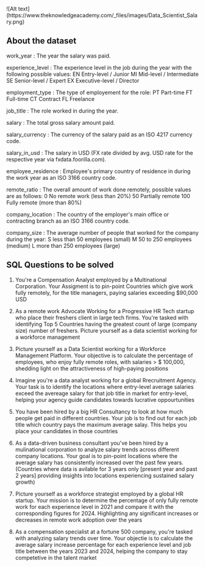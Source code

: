 <br>
![Alt text](https://www.theknowledgeacademy.com/_files/images/Data_Scientist_Salary.png)
<br>

## About the dataset

work_year : The year the salary was paid. 

experience_level : The experience level in the job during the year with the following possible values: EN Entry-level / Junior MI Mid-level / Intermediate SE Senior-level / Expert EX Executive-level / Director <br>

employment_type : The type of employement for the role: PT Part-time FT Full-time CT Contract FL Freelance <br>

job_title : The role worked in during the year. <br>

salary : The total gross salary amount paid. <br>

salary_currency : The currency of the salary paid as an ISO 4217 currency code. <br>

salary_in_usd : The salary in USD (FX rate divided by avg. USD rate for the respective year via fxdata.foorilla.com). <br>

employee_residence : Employee's primary country of residence in during the work year as an ISO 3166 country code. <br>

remote_ratio : The overall amount of work done remotely, possible values are as follows: 0 No remote work (less than 20%) 50 Partially remote 100 Fully remote (more than 80%) <br>

company_location : The country of the employer's main office or contracting branch as an ISO 3166 country code. <br>

company_size : The average number of people that worked for the company during the year: S less than 50 employees (small) M 50 to 250 employees (medium) L more than 250 employees (large) <br>

## SQL Questions to be solved

1. You're a Compensation Analyst employed by a Multinational Corporation. Your Assigment is to pin-point Countries which give work fully remotely, for the title managers, paying salaries exceeding $90,000 USD

2. As a remote work Advocate Working for a Progressive HR Tech startup who place their freshers client in large tech firms. You're tasked with identifying Top 5 Countries having the greatest count of large (company size) number of freshers. Picture yourself as a data scientist working for a workforce management

3. Picture yourself as a Data Scientist working for a Workforce Management Platform. Your objective is to calculate the percentage of employees, who enjoy fully remote roles, with salaries > $ 100,000, shedding light on the attractiveness of high-paying positions

4. Imagine you're a data analyst working for a global Rrecruitment Agency. Your task is to identify the locations where entry-level average salaries exceed the avereage salary for that job title in market for entry-level, helping your agency guide candidates towards lucrative oppourtunities

5. You have been hired by a big HR Consultancy to look at how much people get paid in different countries. Your job is to find out for each job title which country pays the maximum average salay. This helps you place your candidates in those countries

6. As a data-driven business consultant you've been hired by a mulinational corporation to analyze salary trends across different company locations. Your goal is to pin-point locations where the average salary has consistently increased over the past few years. (Countries where data is avilable for 3 years only [present year and past 2 years] providing insights into locations experiencing sustained salary growth)

7. Picture yourself as a workforce strategist employed by a global HR startup. Your mission is to determine the percentage of only fully remote work for each experience level in 2021 and compare it with the corresponding figures for 2024. Highlighting any significant increases or decreases in remote work adoption over the years

8. As a compensation specialist at a fortune 500 company, you're tasked with analyzing salary trends over time. Your objectie is to calculate the average salary increase percentage for each experience level and job title between the years 2023 and 2024, helping the company to stay competetive in the talent market
